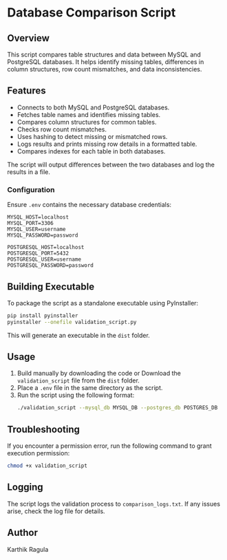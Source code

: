 # Database Comparison Script

## Overview
This script compares table structures and data between MySQL and PostgreSQL databases. It helps identify missing tables, differences in column structures, row count mismatches, and data inconsistencies.

## Features
- Connects to both MySQL and PostgreSQL databases.
- Fetches table names and identifies missing tables.
- Compares column structures for common tables.
- Checks row count mismatches.
- Uses hashing to detect missing or mismatched rows.
- Logs results and prints missing row details in a formatted table.
- Compares indexes for each table in both databases.

The script will output differences between the two databases and log the results in a file.


### Configuration
Ensure `.env` contains the necessary database credentials:

```
MYSQL_HOST=localhost
MYSQL_PORT=3306
MYSQL_USER=username
MYSQL_PASSWORD=password

POSTGRESQL_HOST=localhost
POSTGRESQL_PORT=5432
POSTGRESQL_USER=username
POSTGRESQL_PASSWORD=password
```

## Building Executable
To package the script as a standalone executable using PyInstaller:
```sh
pip install pyinstaller
pyinstaller --onefile validation_script.py
```

This will generate an executable in the `dist` folder.

## Usage
1. Build manually by downloading the code or Download the `validation_script` file from the `dist` folder.
2. Place a `.env` file in the same directory as the script.
3. Run the script using the following format:
   ```sh
   ./validation_script --mysql_db MYSQL_DB --postgres_db POSTGRES_DB
   ```

## Troubleshooting
If you encounter a permission error, run the following command to grant execution permission:
   ```sh
   chmod +x validation_script
   ```

## Logging
The script logs the validation process to `comparison_logs.txt`. If any issues arise, check the log file for details.

## Author
Karthik Ragula
